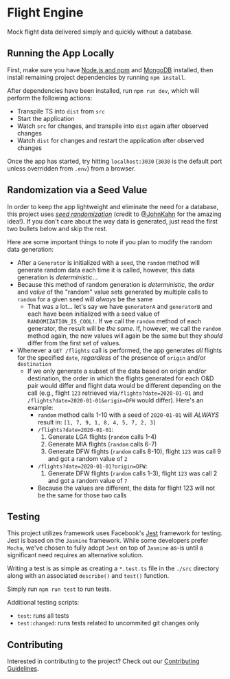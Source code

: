 # Flight Engine
Mock flight data delivered simply and quickly without a database.

## Running the App Locally
First, make sure you have [Node.js and npm](https://nodejs.org/en/download/) and [MongoDB](https://docs.mongodb.com/manual/installation/) installed, then install remaining project dependencies by running `npm install`.

After dependencies have been installed, run `npm run dev`, which will perform the following actions:
- Transpile TS into `dist` from `src`
- Start the application
- Watch `src` for changes, and transpile into `dist` again after observed changes
- Watch `dist` for changes and restart the application after observed changes

Once the app has started, try hitting `localhost:3030` (`3030` is the default port unless overridden from `.env`) from a browser.

## Randomization via a Seed Value
In order to keep the app lightweight and eliminate the need for a database, this project uses [_seed randomization_](https://en.wikipedia.org/wiki/Random_seed) (credit to [@JohnKahn](https://github.com/johnkahn) for the amazing idea!). If you don't care about the way data is generated, just read the first two bullets below and skip the rest.

Here are some important things to note if you plan to modify the random data generation:
- After a `Generator` is initialized with a `seed`, the `random` method will generate random data each time it is called, however, this data generation is *deterministic*...
- Because this method of random generation is *deterministic*, the _order_ and _value_ of the "random" value sets generated by multiple calls to `random` for a given seed will _always_ be the same
    - That was a lot... let's say we have `generatorA` and `generatorB` and each have been initialized with a seed value of `RANDOMIZATION_IS_COOL!`. If we call the `random` method of each generator, the result will be _the same_. If, however, we call the `random` method again, the new values will again be the same but they _should_ differ from the first set of values.
- Whenever a `GET /flights` call is performed, the app generates _all_ flights for the specified `date`, _regardless_ of the presence of `origin` and/or `destination`
    - If we only generate a subset of the data based on origin and/or destination, the order in which the flights generated for each O&D pair would differ and flight data would be different depending on the call (e.g., flight `123` retrieved via`/flights?date=2020-01-01` and `/flights?date=2020-01-01&origin=DFW` would differ). Here's an example:
        - `random` method calls 1-10 with a seed of `2020-01-01` will _ALWAYS_ result in: `[1, 7, 9, 1, 8, 4, 5, 7, 2, 3]`
        - `/flights?date=2020-01-01`:
            1. Generate LGA flights (`random` calls 1-4)
            1. Generate MIA flights (`random` calls 6-7)
            1. Generate DFW flights (`random` calls 8-10), flight `123` was call 9 and got a random value of `2`
        - `/flights?date=2020-01-01?origin=DFW`:
            1. Generate DFW flights (`random` calls 1-3), flight `123` was call 2 and got a random value of `7`
        - Because the values are different, the data for flight 123 will not be the same for those two calls


## Testing
This project utilizes framework uses Facebook's [Jest](https://facebook.github.io/jest/) framework for testing. Jest is based on the `Jasmine` framework. While some developers prefer `Mocha`, we've chosen to fully adopt `Jest` on top of `Jasmine` as-is until a significant need requires an alternative solution.

Writing a test is as simple as creating a `*.test.ts` file in the `./src` directory along with an associated `describe()` and `test()` function.

Simply run `npm run test` to run tests.

Additional testing scripts:
- `test`: runs all tests
- `test:changed`: runs tests related to uncommited git changes only

## Contributing
Interested in contributing to the project? Check out our [Contributing Guidelines](.github/CONTRIBUTING.md).